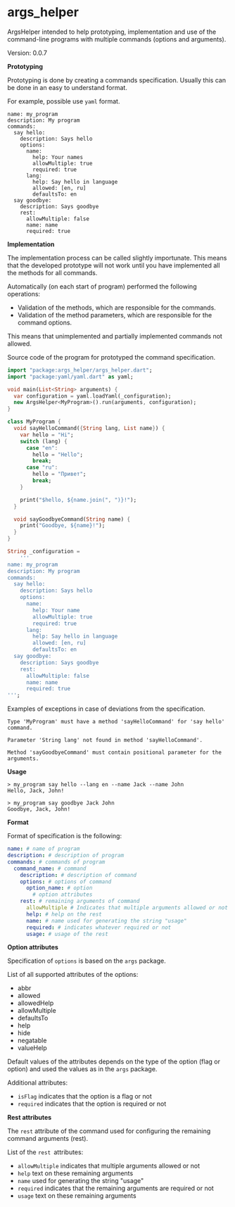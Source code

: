 args_helper
====================

ArgsHelper intended to help prototyping, implementation and use of the command-line programs with multiple commands (options and arguments).

Version: 0.0.7

**Prototyping**

Prototyping is done by creating a commands specification. Usually this can be done in an easy to understand format.

For example, possible use `yaml` format.

```
name: my_program
description: My program
commands:
  say hello:
    description: Says hello
    options:
      name:
        help: Your names
        allowMultiple: true
        required: true
      lang:
        help: Say hello in language
        allowed: [en, ru]
        defaultsTo: en
  say goodbye:
    description: Says goodbye
    rest:
      allowMultiple: false
      name: name
      required: true        
```

**Implementation**

The implementation process can be called slightly importunate. This means that the developed prototype will not work until you have implemented all the methods for all commands.

Automatically (on each start of program) performed the following operations:

- Validation of the methods, which are responsible for the commands.
- Validation of the method parameters, which are responsible for the command options.

This means that unimplemented and partially implemented commands not allowed.

Source code of the program for prototyped the command specification.

```dart
import "package:args_helper/args_helper.dart";
import "package:yaml/yaml.dart" as yaml;

void main(List<String> arguments) {
  var configuration = yaml.loadYaml(_configuration);
  new ArgsHelper<MyProgram>().run(arguments, configuration);
}

class MyProgram {
  void sayHelloCommand({String lang, List name}) {
    var hello = "Hi";
    switch (lang) {
      case "en":
        hello = "Hello";
        break;
      case "ru":
        hello = "Привет";
        break;
    }

    print("$hello, ${name.join(", ")}!");
  }

  void sayGoodbyeCommand(String name) {
    print("Goodbye, ${name}!");
  }
}

String _configuration =
    '''
name: my_program
description: My program
commands:
  say hello:
    description: Says hello
    options:
      name:
        help: Your name
        allowMultiple: true
        required: true       
      lang:
        help: Say hello in language
        allowed: [en, ru]
        defaultsTo: en
  say goodbye:
    description: Says goodbye
    rest:
      allowMultiple: false
      name: name
      required: true      
''';

```

Examples of exceptions in case of deviations from the specification.

```
Type 'MyProgram' must have a method 'sayHelloCommand' for 'say hello' command.
```

```
Parameter 'String lang' not found in method 'sayHelloCommand'.
```

```
Method 'sayGoodbyeCommand' must contain positional parameter for the arguments.
```

**Usage**

```
> my_program say hello --lang en --name Jack --name John
Hello, Jack, John! 
```

```
> my_program say goodbye Jack John
Goodbye, Jack, John! 
```

**Format**

Format of specification is the following:

```yaml
name: # name of program
description: # description of program
commands: # commands of program
  command_name: # command
    description: # description of command          
    options: # options of command
      option_name: # option
        # option attributes
    rest: # remaining arguments of command
      allowMultiple # Indicates that multiple arguments allowed or not
      help: # help on the rest
      name: # name used for generating the string "usage"
      required: # indicates whatever required or not 
      usage: # usage of the rest        
```

**Option attributes**

Specification of `options` is based on the `args` package.

List of all supported attributes of the options:

- abbr
- allowed
- allowedHelp
- allowMultiple
- defaultsTo
- help
- hide
- negatable
- valueHelp

Default values of the attributes depends on the type of the option (flag or option) and used the values as in the `args` package.

Additional attributes:

- `isFlag` indicates that the option is a flag or not
- `required` indicates that the option is required or not

**Rest attributes**

The `rest` attribute of the command used for configuring the remaining command arguments (rest).

List of the `rest `attributes:

- `allowMultiple` indicates that multiple arguments allowed or not
- `help` text on these remaining arguments
- `name` used for generating the string "usage"
- `required` indicates that the remaining arguments are required or not
- `usage` text on these remaining arguments